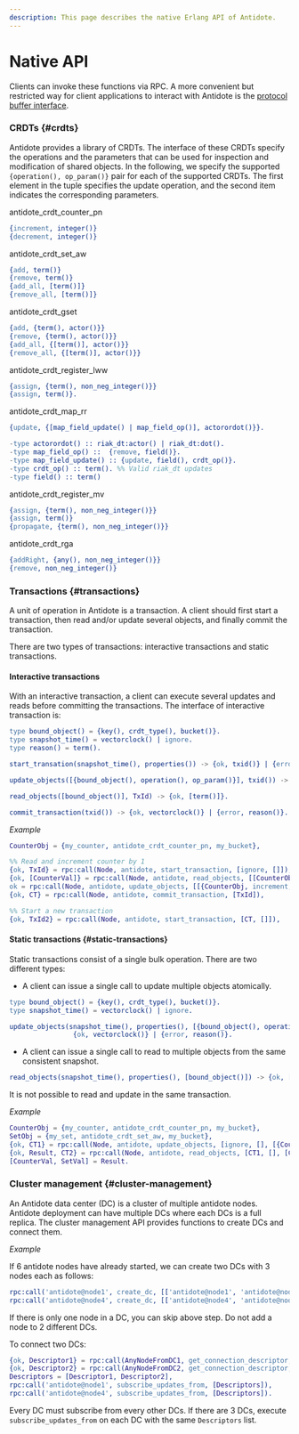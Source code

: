 ```yaml
---
description: This page describes the native Erlang API of Antidote.
---
```


# Native API

Clients can invoke these functions via RPC. A more convenient but restricted way for client applications to interact with Antidote is the [protocol buffer interface](https://syncfree.github.io/api.html).

### CRDTs {#crdts}

Antidote provides a library of CRDTs. The interface of these CRDTs specify the operations and the parameters that can be used for inspection and modification of shared objects. In the following, we specify the supported `{operation(), op_param()}` pair for each of the supported CRDTs. The first element in the tuple specifies the update operation, and the second item indicates the corresponding parameters.

antidote\_crdt\_counter\_pn

```erlang
{increment, integer()}
{decrement, integer()}
```

antidote\_crdt\_set\_aw

```erlang
{add, term()}
{remove, term()}
{add_all, [term()]}
{remove_all, [term()]}
```

antidote\_crdt\_gset

```erlang
{add, {term(), actor()}}
{remove, {term(), actor()}}
{add_all, {[term()], actor()}}
{remove_all, {[term()], actor()}}
```

antidote\_crdt\_register\_lww

```erlang
{assign, {term(), non_neg_integer()}}
{assign, term()}.
```

antidote\_crdt\_map\_rr

```erlang
{update, {[map_field_update() | map_field_op()], actorordot()}}.

-type actorordot() :: riak_dt:actor() | riak_dt:dot().
-type map_field_op() ::  {remove, field()}.
-type map_field_update() :: {update, field(), crdt_op()}.
-type crdt_op() :: term(). %% Valid riak_dt updates
-type field() :: term()
```

antidote\_crdt\_register\_mv

```erlang
{assign, {term(), non_neg_integer()}}
{assign, term()}
{propagate, {term(), non_neg_integer()}}
```

antidote\_crdt\_rga

```erlang
{addRight, {any(), non_neg_integer()}}
{remove, non_neg_integer()}
```

### Transactions {#transactions}

A unit of operation in Antidote is a transaction. A client should first start a transaction, then read and/or update several objects, and finally commit the transaction.

There are two types of transactions: interactive transactions and static transactions.

#### Interactive transactions

With an interactive transaction, a client can execute several updates and reads before committing the transactions. The interface of interactive transaction is:

```erlang
type bound_object() = {key(), crdt_type(), bucket()}.
type snapshot_time() = vectorclock() | ignore.
type reason() = term().

start_transation(snapshot_time(), properties()) -> {ok, txid()} | {error, reason()}.

update_objects([{bound_object(), operation(), op_param()}], txid()) -> ok | {error, reason()}.

read_objects([bound_object()], TxId) -> {ok, [term()]}.

commit_transaction(txid()) -> {ok, vectorclock()} | {error, reason()}.
```

_Example_

```erlang
CounterObj = {my_counter, antidote_crdt_counter_pn, my_bucket},

%% Read and increment counter by 1
{ok, TxId} = rpc:call(Node, antidote, start_transaction, [ignore, []]),
{ok, [CounterVal]} = rpc:call(Node, antidote, read_objects, [[CounterObj], TxId]),
ok = rpc:call(Node, antidote, update_objects, [[{CounterObj, increment, 1}], TxId]),
{ok, CT} = rpc:call(Node, antidote, commit_transaction, [TxId]),

%% Start a new transaction
{ok, TxId2} = rpc:call(Node, antidote, start_transaction, [CT, []]),
```

#### Static transactions {#static-transactions}

Static transactions consist of a single bulk operation. There are two different types:

* A client can issue a single call to update multiple objects atomically.

```erlang
type bound_object() = {key(), crdt_type(), bucket()}.
type snapshot_time() = vectorclock() | ignore.

update_objects(snapshot_time(), properties(), [{bound_object(), operation(), op_param()}]) ->
                {ok, vectorclock()} | {error, reason()}.
```

* A client can issue a single call to read to multiple objects from the same consistent snapshot.

```erlang
read_objects(snapshot_time(), properties(), [bound_object()]) -> {ok, [term()], vectorclock()}.
```

 It is not possible to read and update in the same transaction.

_Example_

```erlang
CounterObj = {my_counter, antidote_crdt_counter_pn, my_bucket},
SetObj = {my_set, antidote_crdt_set_aw, my_bucket},
{ok, CT1} = rpc:call(Node, antidote, update_objects, [ignore, [], [{CounterObj, increment, 1}]]),
{ok, Result, CT2} = rpc:call(Node, antidote, read_objects, [CT1, [], [CounterObj, SetObj]]),
[CounterVal, SetVal] = Result.
```

### Cluster management {#cluster-management}

An Antidote data center \(DC\) is a cluster of multiple antidote nodes. Antidote deployment can have multiple DCs where each DCs is a full replica. The cluster management API provides functions to create DCs and connect them.

_Example_

If 6 antidote nodes have already started, we can create two DCs with 3 nodes each as follows:

```erlang
rpc:call('antidote@node1', create_dc, [['antidote@node1', 'antidote@node2', 'antidote@node3']]),
rpc:call('antidote@node4', create_dc, [['antidote@node4', 'antidote@node5', 'antidote@node6']]).
```

If there is only one node in a DC, you can skip above step. Do not add a node to 2 different DCs.

To connect two DCs:

```erlang
{ok, Descriptor1} = rpc:call(AnyNodeFromDC1, get_connection_descriptor, []),
{ok, Descriptor2} = rpc:call(AnyNodeFromDC2, get_connection_descriptor, []),
Descriptors = [Descriptor1, Descriptor2],
rpc:call('antidote@node1', subscribe_updates_from, [Descriptors]),
rpc:call('antidote@node4', subscribe_updates_from, [Descriptors]).
```

 Every DC must subscribe from every other DCs. If there are 3 DCs, execute `subscribe_updates_from` on each DC with the same `Descriptors` list.

